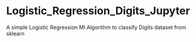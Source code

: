 # Logistic_Regression_Digits_Jupyter
 A simple Logistic Regression Ml Algorithm to classify Digits dataset from sklearn
